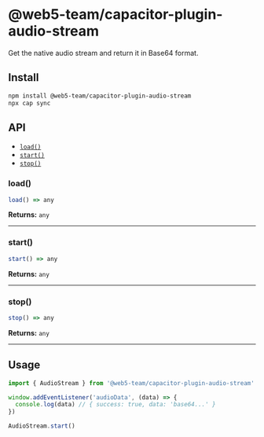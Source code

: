 # @web5-team/capacitor-plugin-audio-stream

Get the native audio stream and return it in Base64 format.

## Install

```bash
npm install @web5-team/capacitor-plugin-audio-stream
npx cap sync
```

## API

<docgen-index>

* [`load()`](#load)
* [`start()`](#start)
* [`stop()`](#stop)

</docgen-index>

<docgen-api>
<!--Update the source file JSDoc comments and rerun docgen to update the docs below-->

### load()

```typescript
load() => any
```

**Returns:** <code>any</code>

--------------------


### start()

```typescript
start() => any
```

**Returns:** <code>any</code>

--------------------


### stop()

```typescript
stop() => any
```

**Returns:** <code>any</code>

--------------------

</docgen-api>

## Usage

```typescript
import { AudioStream } from '@web5-team/capacitor-plugin-audio-stream'

window.addEventListener('audioData', (data) => {
  console.log(data) // { success: true, data: 'base64...' }
})

AudioStream.start()
```
